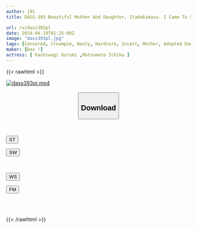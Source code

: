 ```yaml
---
author: j91
title: DASS-393 Beautiful Mother And Daughter, Itadakimasu. I Came To See The Woman I Impregnated Decades Ago And Her Daughter. Ichika Matsumoto Maria Nagai

url: /v/dass393pl
date: 2024-04-19T01:25:00Z
image: "dass393pl.jpg"
tags: [Censored, Creampie, Nasty, Hardcore, Incest, Mother, Adopted Daughter	]
maker: [Das !]
actress: [ Kashiwagi Kurumi ,Matsumoto Ichika ]
---
```



{{< rawhtml >}}

<div class="video" data-videoid="XW7G0o2eyOfDvKw">
    <a href="javascript:;">
        <img src="/v/dass393pl/dass393pl.jpg" width="WIDTH" height="HEIGHT" alt="dass393pl.mp4" loading="lazy">
    </a>
</div>

<script type="text/javascript" src="https://j91.asia/asset/on-demand-st.js"></script>

<br>
  <link rel="stylesheet" href="https://j91.asia/asset/bs5.css">
  
  <center>
  <button class="btn btn-primary" type="button" data-bs-toggle="collapse" data-bs-target=".multi-collapse" aria-expanded="false" aria-controls="multiCollapseExample1 multiCollapseExample2"><h2>Download</h2></button></center>
</p>
<div class="row">
  <div class="col">
    <div class="collapse multi-collapse" id="multiCollapseExample1">
      <div class="card card-body">
	      	      <br>
<div class="buttons">  
<p><a href="https://streamtape.to/v/XW7G0o2eyOfDvKw" target="_blank"><button class="btn-hover color-3"><i class="fa fa-download"></i> ST</button></a></p>
<p><a href="https://asnwish.com/w3intkmytt9c" target="_blank"><button class="btn-hover color-2"><i class="fa fa-download"></i> SW</button></a></p></div>
    </div>
  </div>
</div>
  <div class="col">
    <div class="collapse multi-collapse" id="multiCollapseExample2">
      <div class="card card-body">
	      <br>
<div class="buttons">
<p><a href="https://wolfstream.tv/stveqx8j17yf"><button class="btn-hover color-9"><i class="fa fa-download"></i> WS</button></a></p>
<p><a href="https://filemoon.sx/d/8hq9jmjvu4ij"><button class="btn-hover color-8"><i class="fa fa-download"></i> FM</button></a></p></div>
<br><br>
      </div>
    </div>
  </div>
</div>

{{< /rawhtml >}}